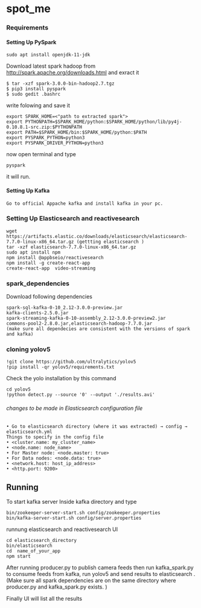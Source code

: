 
# spot_me
### Requirements

 #### Setting Up PySpark
    sudo apt install openjdk-11-jdk 
 Download latest spark hadoop from http://spark.apache.org/downloads.html and exract it 
 
    $ tar -xzf spark-3.0.0-bin-hadoop2.7.tgz
    $ pip3 install pyspark
    $ sudo gedit .bashrc
write folowing and save it 

    export SPARK_HOME=<"path to extracted spark">
    export PYTHONPATH=$SPARK_HOME/python:$SPARK_HOME/python/lib/py4j-0.10.8.1-src.zip:$PYTHONPATH
    export PATH=$SPARK_HOME/bin:$SPARK_HOME/python:$PATH
    export PYSPARK_PYTHON=python3
    export PYSPARK_DRIVER_PYTHON=python3
now open terminal and type

    pyspark 
it will run.


 #### Setting Up Kafka
    Go to official Appache kafka and install kafka in your pc.
   
 ### Setting Up Elasticsearch and reactivesearch
 
    wget https://artifacts.elastic.co/downloads/elasticsearch/elasticsearch-7.7.0-linux-x86_64.tar.gz (gettting elasticsearch )
    tar -xzf elasticsearch-7.7.0-linux-x86_64.tar.gz 
    sudo apt install npm 
    npm install @appbseio/reactivesearch 
    npm install -g create-react-app 
    create-react-app  video-streaming
    
### spark_dependencies

Download following dependencies

    spark-sql-kafka-0-10_2.12-3.0.0-preview.jar
    kafka-clients-2.5.0.jar
    spark-streaming-kafka-0-10-assembly_2.12-3.0.0-preview2.jar
    commons-pool2-2.8.0.jar,elasticsearch-hadoop-7.7.0.jar
    (make sure all dependecies are consistent with the versions of spark and kafka)

### cloning yolov5

    !git clone https://github.com/ultralytics/yolov5 
    !pip install -qr yolov5/requirements.txt  
Check the yolo installation by this command

    cd yolov5
    !python detect.py --source '0' --output './results.avi'
    
    
###### changes to be made in Elasticsearch configuration file 
    • Go to elasticsearch directory (where it was extracted) → config → elasticsearch.yml
    Things to specify in the config file
    • <cluster.name: my_cluster_name>
    • <node.name: node_name>
    • For Master node: <node.master: true>
    • For Data nodes: <node.data: true>
    • <network.host: host_ip_address>
    • <http.port: 9200>
    
## Running
To start kafka server
Inside kafka directory and type 
 
    bin/zookeeper-server-start.sh config/zookeeper.properties
    bin/kafka-server-start.sh config/server.properties
    
runnung elasticsearch and reactivesearch UI

    cd elasticsearch_directory
    bin/elasticsearch 
    cd  name_of_your_app 
    npm start
After running producer.py to publish camera feeds then run kafka_spark.py to consume feeds from kafka, run yolov5 and send results to elasticsearch .(Make sure all spark dependencies are on the same directory where producer.py and kafka_spark.py exists. )

Finally UI will list all the results
